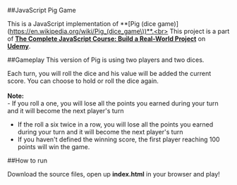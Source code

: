 ##JavaScript Pig Game

This is a JavaScript implementation of  **[Pig (dice game)](https://en.wikipedia.org/wiki/Pig_(dice_game\))**.<br>
This project is a part of  **[The Complete JavaScript Course: Build a Real-World Project](https://www.udemy.com/the-complete-javascript-course/learn/v4/overview)** on **[Udemy](https://www.udemy.com/courses/)**.

##Gameplay
This version of Pig is using two players and two dices.<br>

Each turn, you will roll the dice and his value will be added the current score. You can choose to hold or roll the dice again.<br><br>
**Note:** <br>- If you roll a one, you will lose all the points you earned during your turn and it will become the next player's turn <br>
- If the roll a six twice in a row, you will lose all the points you earned during your turn and it will become the next player's turn <br>
- If you haven't defined the winning score, the first player reaching 100 points will win the game.<br>

##How to run

Download the source files, open up **index.html** in your browser and play!
